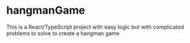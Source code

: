 # hangmanGame
This is a React/TypeScript project with easy logic but with complicated problems to solve to create a hangman game
